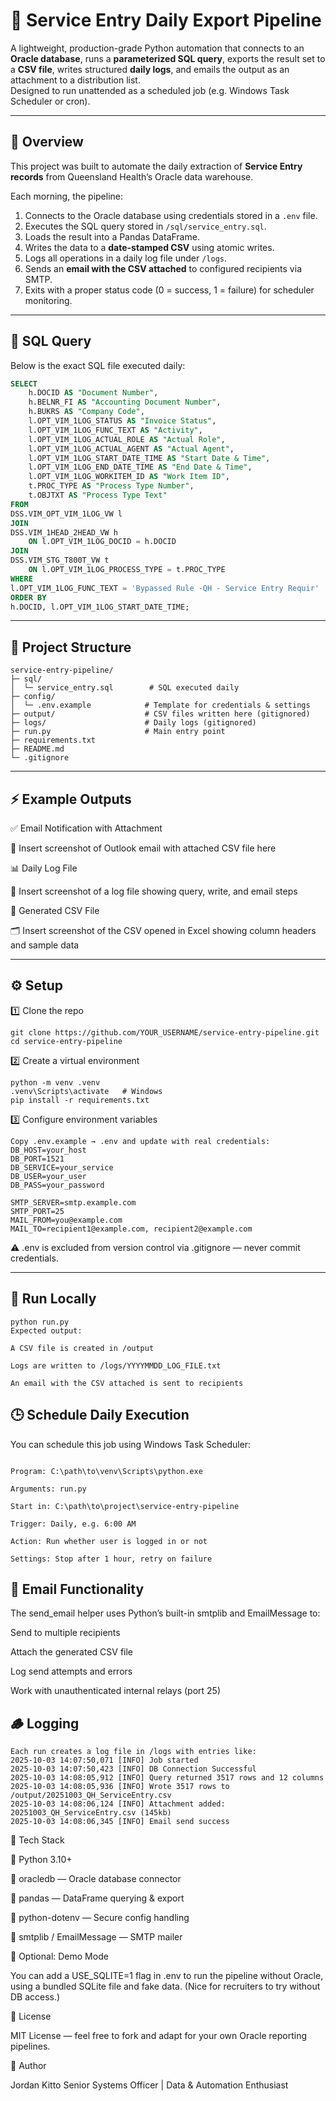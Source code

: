 # 🧾 Service Entry Daily Export Pipeline

A lightweight, production-grade Python automation that connects to an **Oracle database**, runs a **parameterized SQL query**, exports the result set to a **CSV file**, writes structured **daily logs**, and emails the output as an attachment to a distribution list.  
Designed to run unattended as a scheduled job (e.g. Windows Task Scheduler or cron).

---

## 📌 Overview

This project was built to automate the daily extraction of **Service Entry records** from Queensland Health’s Oracle data warehouse.  

Each morning, the pipeline:
1. Connects to the Oracle database using credentials stored in a `.env` file.  
2. Executes the SQL query stored in `/sql/service_entry.sql`.  
3. Loads the result into a Pandas DataFrame.  
4. Writes the data to a **date-stamped CSV** using atomic writes.  
5. Logs all operations in a daily log file under `/logs`.  
6. Sends an **email with the CSV attached** to configured recipients via SMTP.  
7. Exits with a proper status code (0 = success, 1 = failure) for scheduler monitoring.

---

## 🧠 SQL Query

Below is the exact SQL file executed daily:

```sql
SELECT 
    h.DOCID AS "Document Number",
    h.BELNR_FI AS "Accounting Document Number",
    h.BUKRS AS "Company Code",
    l.OPT_VIM_1LOG_STATUS AS "Invoice Status",
    l.OPT_VIM_1LOG_FUNC_TEXT AS "Activity",
    l.OPT_VIM_1LOG_ACTUAL_ROLE AS "Actual Role",
    l.OPT_VIM_1LOG_ACTUAL_AGENT AS "Actual Agent",
    l.OPT_VIM_1LOG_START_DATE_TIME AS "Start Date & Time",
    l.OPT_VIM_1LOG_END_DATE_TIME AS "End Date & Time",
    l.OPT_VIM_1LOG_WORKITEM_ID AS "Work Item ID",
    t.PROC_TYPE AS "Process Type Number",
    t.OBJTXT AS "Process Type Text"
FROM
DSS.VIM_OPT_VIM_1LOG_VW l
JOIN 
DSS.VIM_1HEAD_2HEAD_VW h 
    ON l.OPT_VIM_1LOG_DOCID = h.DOCID
JOIN
DSS.VIM_STG_T800T_VW t
    ON l.OPT_VIM_1LOG_PROCESS_TYPE = t.PROC_TYPE
WHERE
l.OPT_VIM_1LOG_FUNC_TEXT = 'Bypassed Rule -QH - Service Entry Requir'
ORDER BY
h.DOCID, l.OPT_VIM_1LOG_START_DATE_TIME;
```
---

## 🧱 Project Structure
```
service-entry-pipeline/
├─ sql/
│  └─ service_entry.sql        # SQL executed daily
├─ config/
│  └─ .env.example            # Template for credentials & settings
├─ output/                    # CSV files written here (gitignored)
├─ logs/                      # Daily logs (gitignored)
├─ run.py                     # Main entry point
├─ requirements.txt
├─ README.md
└─ .gitignore
```
---

## ⚡ Example Outputs

✅ Email Notification with Attachment

📎 Insert screenshot of Outlook email with attached CSV file here

📊 Daily Log File

📝 Insert screenshot of a log file showing query, write, and email steps

📂 Generated CSV File

🗂 Insert screenshot of the CSV opened in Excel showing column headers and sample data

---

## ⚙️ Setup
1️⃣ Clone the repo
```
git clone https://github.com/YOUR_USERNAME/service-entry-pipeline.git
cd service-entry-pipeline
```

2️⃣ Create a virtual environment
```
python -m venv .venv
.venv\Scripts\activate   # Windows
pip install -r requirements.txt
```

3️⃣ Configure environment variables
```
Copy .env.example → .env and update with real credentials:
DB_HOST=your_host
DB_PORT=1521
DB_SERVICE=your_service
DB_USER=your_user
DB_PASS=your_password

SMTP_SERVER=smtp.example.com
SMTP_PORT=25
MAIL_FROM=you@example.com
MAIL_TO=recipient1@example.com, recipient2@example.com
```
⚠️ .env is excluded from version control via .gitignore — never commit credentials.

---

## 🧪 Run Locally

```
python run.py
Expected output:
```

```
A CSV file is created in /output

Logs are written to /logs/YYYYMMDD_LOG_FILE.txt

An email with the CSV attached is sent to recipients
```

## 🕒 Schedule Daily Execution

You can schedule this job using Windows Task Scheduler:
```

Program: C:\path\to\venv\Scripts\python.exe

Arguments: run.py

Start in: C:\path\to\project\service-entry-pipeline

Trigger: Daily, e.g. 6:00 AM

Action: Run whether user is logged in or not

Settings: Stop after 1 hour, retry on failure
```

## 📨 Email Functionality

The send_email helper uses Python’s built-in smtplib and EmailMessage to:

Send to multiple recipients

Attach the generated CSV file

Log send attempts and errors

Work with unauthenticated internal relays (port 25)

## 🪵 Logging

```
Each run creates a log file in /logs with entries like:
2025-10-03 14:07:50,071 [INFO] Job started
2025-10-03 14:07:50,423 [INFO] DB Connection Successful
2025-10-03 14:08:05,912 [INFO] Query returned 3517 rows and 12 columns
2025-10-03 14:08:05,936 [INFO] Wrote 3517 rows to /output/20251003_QH_ServiceEntry.csv
2025-10-03 14:08:06,124 [INFO] Attachment added: 20251003_QH_ServiceEntry.csv (145kb)
2025-10-03 14:08:06,345 [INFO] Email send success
```

🧠 Tech Stack

🐍 Python 3.10+

🧠 oracledb — Oracle database connector

📝 pandas — DataFrame querying & export

🔐 python-dotenv — Secure config handling

📧 smtplib / EmailMessage — SMTP mailer

🧪 Optional: Demo Mode

You can add a USE_SQLITE=1 flag in .env to run the pipeline without Oracle, using a bundled SQLite file and fake data. (Nice for recruiters to try without DB access.)

📜 License

MIT License — feel free to fork and adapt for your own Oracle reporting pipelines.

🧍 Author

Jordan Kitto
Senior Systems Officer | Data & Automation Enthusiast
